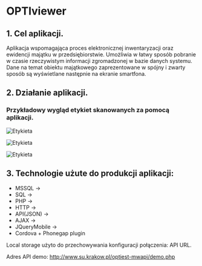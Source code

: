 OPTIviewer
==========
## 1. Cel aplikacji.

Aplikacja wspomagająca proces elektronicznej inwentaryzacji oraz ewidencji majątku w przedsiębiorstwie.
Umożliwia w łatwy sposób pobranie w czasie rzeczywistym informacji zgromadzonej w bazie danych systemu.
Dane na temat obiektu majątkowego zaprezentowane w spójny i zwarty sposób są wyświetlane następnie na ekranie smartfona.

## 2. Działanie aplikacji.

### Przykładowy wygląd etykiet skanowanych za pomocą aplikacji. 

![Etykieta](http://www.su.krakow.pl/optiest-mwapi/2017-04-22%2023_23_08-Wydruk%20etykiety%20%C5%9Brodka%20trwa%C5%82ego.png "0000043086")

![Etykieta](http://www.su.krakow.pl/optiest-mwapi/2017-04-22%2023_21_06-Wydruk%20etykiety%20%C5%9Brodka%20trwa%C5%82ego.png "0000043086")

![Etykieta](http://www.su.krakow.pl/optiest-mwapi/2017-04-22%2023_18_19-Wydruk%20etykiety%20%C5%9Brodka%20trwa%C5%82ego.png "0000043086")

## 3. Technologie użute do produkcji aplikacji:

* MSSQL -> 
* SQL -> 
* PHP -> 
* HTTP -> 
* API(JSON) ->
* AJAX -> 
* JQueryMobile ->
* Cordova + Phonegap plugin  

Local storage użyto do przechowywania konfiguracji połączenia: API URL.

Adres API demo: http://www.su.krakow.pl/optiest-mwapi/demo.php
